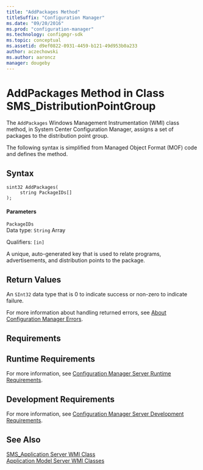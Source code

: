 ```yaml
---
title: "AddPackages Method"
titleSuffix: "Configuration Manager"
ms.date: "09/20/2016"
ms.prod: "configuration-manager"
ms.technology: configmgr-sdk
ms.topic: conceptual
ms.assetid: d9ef0822-0931-4459-b121-49d953b0a233
author: aczechowski
ms.author: aaroncz
manager: dougeby
---
```

# AddPackages Method in Class SMS_DistributionPointGroup
The `AddPackages` Windows Management Instrumentation (WMI) class method, in System Center Configuration Manager, assigns a set of packages to the distribution point group.  

 The following syntax is simplified from Managed Object Format (MOF) code and defines the method.  

## Syntax  

```  
sint32 AddPackages(  
     string PackageIDs[]  
);  
```  

#### Parameters  
 `PackageIDs`  
 Data type: `String` Array  

 Qualifiers: `[in]`  

 A unique, auto-generated key that is used to relate programs, advertisements, and distribution points to the package.  

## Return Values  
 An  `SInt32` data type that is 0 to indicate success or non-zero to indicate failure.  

 For more information about handling returned errors, see [About Configuration Manager Errors](../../../../../develop/core/understand/about-configuration-manager-errors.md).  

## Requirements  

## Runtime Requirements  
 For more information, see [Configuration Manager Server Runtime Requirements](../../../../../develop/core/reqs/server-runtime-requirements.md).  

## Development Requirements  
 For more information, see [Configuration Manager Server Development Requirements](../../../../../develop/core/reqs/server-development-requirements.md).  

## See Also  
 [SMS_Application Server WMI Class](../../../../../develop/reference/apps/sms_application-server-wmi-class.md)   
 [Application Model Server WMI Classes](../../../../../develop/reference/apps/application-management-server-wmi-classes.md)
